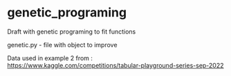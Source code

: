 # genetic_programing
Draft with genetic programing to fit functions

genetic.py - file with object to improve 

Data used in example 2 from :
https://www.kaggle.com/competitions/tabular-playground-series-sep-2022

